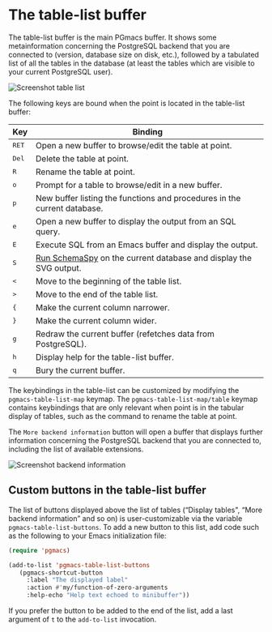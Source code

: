 # The table-list buffer

The table-list buffer is the main PGmacs buffer. It shows some metainformation concerning the
PostgreSQL backend that you are connected to (version, database size on disk, etc.), followed by a
tabulated list of all the tables in the database (at least the tables which are visible to your
current PostgreSQL user).

![Screenshot table list](img/screenshot-overview.png)


The following keys are bound when the point is located in the table-list buffer: 

| Key            | Binding                                                                              |
|----------------|--------------------------------------------------------------------------------------|
| <kbd>RET</kbd> | Open a new buffer to browse/edit the table at point.                                 |
| <kbd>Del</kbd> | Delete the table at point.                                                           |
| <kbd>R</kbd>   | Rename the table at point.                                                           |
| <kbd>o</kbd>   | Prompt for a table to browse/edit in a new buffer.                                   |
| <kbd>p</kbd>   | New buffer listing the functions and procedures in the current database.             |
| <kbd>e</kbd>   | Open a new buffer to display the output from an SQL query.                           |
| <kbd>E</kbd>   | Execute SQL from an Emacs buffer and display the output.                             |
| <kbd>S</kbd>   | [Run SchemaSpy](schemaspy.html) on the current database and display the SVG output.   |
| <kbd><</kbd>   | Move to the beginning of the table list.                                             |
| <kbd>></kbd>   | Move to the end of the table list.                                                   |
| <kbd>{</kbd>   | Make the current column narrower.                                                    |
| <kbd>}</kbd>   | Make the current column wider.                                                       |
| <kbd>g</kbd>   | Redraw the current buffer (refetches data from PostgreSQL).                          |
| <kbd>h</kbd>   | Display help for the table-list buffer.                                              |
| <kbd>q</kbd>   | Bury the current buffer.                                                             |


The keybindings in the table-list can be customized by modifying the `pgmacs-table-list-map`
keymap. The `pgmacs-table-list-map/table` keymap contains keybindings that are only relevant when
point is in the tabular display of tables, such as the command to rename the table at point. 


The `More backend information` button will open a buffer that displays further information
concerning the PostgreSQL backend that you are connected to, including the list of available
extensions.

![Screenshot backend information](img/backend-information-buffer.png)



## Custom buttons in the table-list buffer

The list of buttons displayed above the list of tables (“Display tables", “More backend information” and so on)
is user-customizable via the variable `pgmacs-table-list-buttons`. To add a new button to this list,
add code such as the following to your Emacs initialization file:

```lisp
(require 'pgmacs)

(add-to-list 'pgmacs-table-list-buttons
   (pgmacs-shortcut-button
     :label "The displayed label"
     :action #'my/function-of-zero-arguments
     :help-echo "Help text echoed to minibuffer"))
```

If you prefer the button to be added to the end of the list, add a last argument of `t` to the
`add-to-list` invocation.
